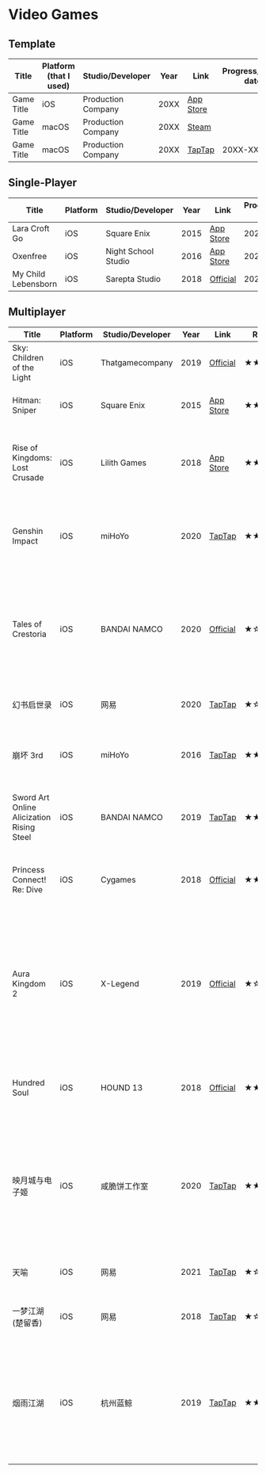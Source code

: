 # Video Games

## Template

| Title | Platform (that I used) | Studio/Developer | Year | Link | Progress/Finish date | Rating | Review |
|------------|-------------|--------------|------|-------|-------|--------|--------|
| Game Title | iOS | Production Company | 20XX | [App Store](#) |  | ★★★☆☆ | |
| Game Title | macOS | Production Company | 20XX | [Steam](#) |  |  | |
| Game Title | macOS | Production Company | 20XX | [TapTap](#) | 20XX-XX-XX | ★★★★☆ | |

## Single-Player

| Title | Platform | Studio/Developer | Year | Link | Progress/Finish date | Rating | Review |
|------------|-------------|--------------|------|-------|-------|--------|--------|
| Lara Croft Go | iOS | Square Enix | 2015 | [App Store](https://apps.apple.com/us/app/lara-croft-go/id971304016/) | 2020-09-06 | ★★★★☆ | |
| Oxenfree | iOS | Night School Studio | 2016 | [App Store](https://apps.apple.com/us/app/oxenfree/id1179177872/) | 2020-09-22 | ★★★★★ | |
| My Child Lebensborn | iOS | Sarepta Studio | 2018 | [Official](https://www.mychildlebensborn.com/) | 2020-12-24 | ★★★★☆ | |

## Multiplayer

| Title | Platform | Studio/Developer | Year | Link | Rating | Review |
|------------|-------------|--------------|------|-------|-------|--------|
| Sky: Children of the Light | iOS | Thatgamecompany | 2019 | [Official](https://thatskygame.com/) | ★★★★★ | |
| Hitman: Sniper | iOS | Square Enix | 2015 | [App Store](https://apps.apple.com/us/app/hitman-sniper/id904278510/) | ★★☆☆☆ | Why is there only one map? Eh? |
| Rise of Kingdoms: Lost Crusade | iOS | Lilith Games | 2018 | [App Store](https://apps.apple.com/us/app/id1354260888/) | ★★★☆☆ | Surprisingly well-made for its kind, but I just cannot appreciate this genre. |
| Genshin Impact | iOS | miHoYo | 2020 | [TapTap](https://www.taptap.com/app/168332/) | ★★★★☆ | 开头由于太花时间删了一次，过一个月又下回来了。这就是真香吗。 |
| Tales of Crestoria | iOS | BANDAI NAMCO | 2020 | [Official](https://crestoria-en.tales-ch.jp/index.php) | ★☆☆☆☆ | Bad graphics, bad interface, bad everything. Must be a game purely for existing fans. |
| 幻书启世录 | iOS | 网易 | 2020 | [TapTap](https://www.taptap.com/app/166951/) | ★☆☆☆☆ | 二十年前的 UI，十年前的画面…… |
| 崩坏 3rd | iOS | miHoYo | 2016 | [TapTap](https://www.taptap.com/app/10056/) | ★★☆☆☆ | 玩法本身不错，但是太肝了，而且代币种类多到头痛。 |
| Sword Art Online Alicization Rising Steel | iOS | BANDAI NAMCO | 2019 | [TapTap](https://www.taptap.com/app/176124/) | ★★☆☆☆ | 画面上佳，关卡移动弱智，原创剧情就无感…… |
| Princess Connect! Re: Dive | iOS | Cygames | 2018 | [Official](https://www.crunchyroll.com/games/princessconnectredive/index.html) | ★★☆☆☆ | 这战斗系统有啥意思啊？有这空不如看几个视频。 |
| Aura Kingdom ‪2 | iOS | X-Legend | 2019 | [Official](https://www.x-legend.com/aurakingdom2/) | ★☆☆☆☆ | 自动寻路，行，寻完之后罔顾我 auto off 直接打起来了，不行。坐骑绵羊很可爱，但连绵羊都有闲置动作而人物没有就离谱。 |
| Hundred Soul | iOS | HOUND 13 | 2018 | [Official](https://eu.hundredsoul.com/) | ★★★☆☆ | Was fun at first, then became repetitive very quickly.  |
| 映月城与电子姬 | iOS | 咸脆饼工作室 | 2020 | [TapTap](https://www.taptap.com/app/192531/) | ★★☆☆☆ | 真的很容易腻，甚至主线第一章都没通就想删了。玩法本身不够好，再怎么搞彩蛋啊讽刺啊路人（我）都不会买账的。 |
| 天喻 | iOS | 网易 | 2021 | [TapTap](https://www.taptap.com/app/91974/) | ★☆☆☆☆ | 捏脸三星，游戏本体零星。 |
| 一梦江湖 (楚留香) | iOS | 网易 | 2018 | [TapTap](https://www.taptap.com/app/50500/) | ★☆☆☆☆ | 剧情怕不是写给幼儿园小朋友看的…… |
| 烟雨江湖 | iOS | 杭州蓝鲸 | 2019 | [TapTap](https://www.taptap.com/app/169054/) | ★★☆☆☆ | 氛围很不错，但是妳不是真的在做 Flash 游戏啊喂，这画质，这手动保存，这战斗系统，算了有空玩点啥不好。 |
